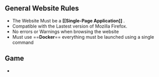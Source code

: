 ## General Website Rules
- The Website Must be a **[[Single-Page Application]]** .
- Compatible with the Lastest version of Mozilla Firefox.
- No errors or Warnings when browsing the website
- Must use ==**Docker**==   everything must be launched using a single command

## Game
- 